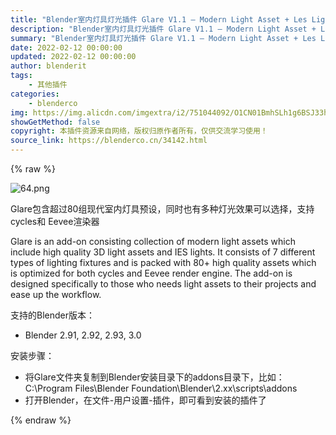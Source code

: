 ```yaml
---
title: "Blender室内灯具灯光插件 Glare V1.1 – Modern Light Asset + Les Light"
description: "Blender室内灯具灯光插件 Glare V1.1 – Modern Light Asset + Les Light"
summary: "Blender室内灯具灯光插件 Glare V1.1 – Modern Light Asset + Les Light"
date: 2022-02-12 00:00:00
updated: 2022-02-12 00:00:00
author: blenderit
tags: 
    - 其他插件
categories:
    - blenderco
img: https://img.alicdn.com/imgextra/i2/751044092/O1CN01BmhSLh1g6BSJ33hfp_!!751044092.png
showGetMethod: false
copyright: 本插件资源来自网络，版权归原作者所有，仅供交流学习使用！
source_link: https://blenderco.cn/34142.html
---
```


{% raw %}
<p><img class="aligncenter" src="https://img.alicdn.com/imgextra/i2/751044092/O1CN01BmhSLh1g6BSJ33hfp_!!751044092.png" alt="64.png"></p><p>Glare包含超过80组现代室内灯具预设，同时也有多种灯光效果可以选择，支持 cycles和 Eevee渲染器</p><p>Glare is an add-on consisting collection of modern light assets which include high quality 3D light assets and IES lights. It consists of 7 different types of lighting fixtures and is packed with 80+ high quality assets which is optimized for both cycles and Eevee render engine. The add-on is designed specifically to those who needs light assets to their projects and ease up the workflow.</p><p>支持的Blender版本：</p><ul>
<li>Blender 2.91, 2.92, 2.93, 3.0</li>
</ul><p>安装步骤：</p><ul>
<li>将Glare文件夹复制到Blender安装目录下的addons目录下，比如：C:\Program Files\Blender Foundation\Blender\2.xx\scripts\addons</li>
<li>打开Blender，在文件-用户设置-插件，即可看到安装的插件了</li>
</ul>
<div style="display: none">blenderco</div>
{% endraw %}